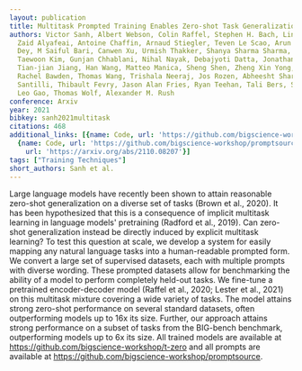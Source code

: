```yaml
---
layout: publication
title: Multitask Prompted Training Enables Zero-shot Task Generalization
authors: Victor Sanh, Albert Webson, Colin Raffel, Stephen H. Bach, Lintang Sutawika,
  Zaid Alyafeai, Antoine Chaffin, Arnaud Stiegler, Teven Le Scao, Arun Raja, Manan
  Dey, M Saiful Bari, Canwen Xu, Urmish Thakker, Shanya Sharma Sharma, Eliza Szczechla,
  Taewoon Kim, Gunjan Chhablani, Nihal Nayak, Debajyoti Datta, Jonathan Chang, Mike
  Tian-jian Jiang, Han Wang, Matteo Manica, Sheng Shen, Zheng Xin Yong, Harshit Pandey,
  Rachel Bawden, Thomas Wang, Trishala Neeraj, Jos Rozen, Abheesht Sharma, Andrea
  Santilli, Thibault Fevry, Jason Alan Fries, Ryan Teehan, Tali Bers, Stella Biderman,
  Leo Gao, Thomas Wolf, Alexander M. Rush
conference: Arxiv
year: 2021
bibkey: sanh2021multitask
citations: 468
additional_links: [{name: Code, url: 'https://github.com/bigscience-workshop/t-zero'},
  {name: Code, url: 'https://github.com/bigscience-workshop/promptsource'}, {name: Paper,
    url: 'https://arxiv.org/abs/2110.08207'}]
tags: ["Training Techniques"]
short_authors: Sanh et al.
---
```

Large language models have recently been shown to attain reasonable zero-shot
generalization on a diverse set of tasks (Brown et al., 2020). It has been
hypothesized that this is a consequence of implicit multitask learning in
language models' pretraining (Radford et al., 2019). Can zero-shot
generalization instead be directly induced by explicit multitask learning? To
test this question at scale, we develop a system for easily mapping any natural
language tasks into a human-readable prompted form. We convert a large set of
supervised datasets, each with multiple prompts with diverse wording. These
prompted datasets allow for benchmarking the ability of a model to perform
completely held-out tasks. We fine-tune a pretrained encoder-decoder model
(Raffel et al., 2020; Lester et al., 2021) on this multitask mixture covering a
wide variety of tasks. The model attains strong zero-shot performance on
several standard datasets, often outperforming models up to 16x its size.
Further, our approach attains strong performance on a subset of tasks from the
BIG-bench benchmark, outperforming models up to 6x its size. All trained models
are available at https://github.com/bigscience-workshop/t-zero and all prompts
are available at https://github.com/bigscience-workshop/promptsource.